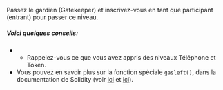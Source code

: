 Passez le gardien (Gatekeeper) et inscrivez-vous en tant que participant (entrant) pour passer ce niveau.

##### Voici quelques conseils:
* * Rappelez-vous ce que vous avez appris des niveaux Téléphone et Token.
* Vous pouvez en savoir plus sur la fonction spéciale `gasleft()`, dans la documentation de Solidity (voir [ici](https://docs.soliditylang.org/en/v0.8.3/units-and-global-variables.html) et [ici](https://docs.soliditylang.org/en/v0.8.3/control-structures.html#external-function-calls)).